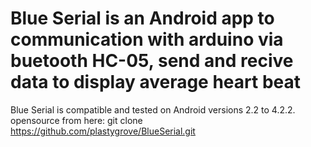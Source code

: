 Blue Serial is an Android app to communication with arduino via buetooth HC-05, send and recive data to display average heart beat
===========

Blue Serial is compatible and tested on Android versions 2.2 to 4.2.2. 
opensource from here:
git clone https://github.com/plastygrove/BlueSerial.git


